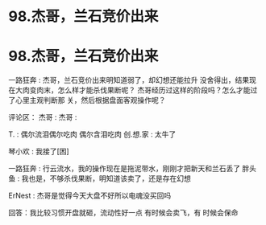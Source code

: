 # 98.杰哥，兰石竞价出来

# 98.杰哥，兰石竞价出来

一路狂奔 : 杰哥，兰石竞价出来明知道弱了，却幻想还能拉升 没舍得出，结果现在大肉变肉末，怎么样才能杀伐果断呢？ 杰哥经历过这样的阶段吗？怎么才能过了心里主观判断那 关，然后根据盘面客观操作呢？

评论区： 杰哥 : 杰哥 :

T. : 偶尔流泪偶尔吃肉 偶尔含泪吃肉 创.想.家 : 太牛了

琴小欢 : 我接了[困]

一路狂奔 : 行云流水，我的操作现在是拖泥带水，刚刚才把新天和兰石丢了 胖头鱼 : 我也是，不够杀伐果断，明知道该卖了，还是存在幻想

ErNest : 杰哥是觉得今天大盘不好所以电魂没买回吗

回答：我比较习惯开盘就砸，流动性好一点 有时候会卖飞，有 时候会保命